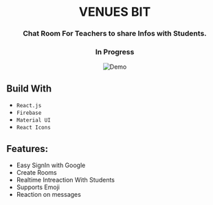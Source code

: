 
<div align="center">

# VENUES BIT

###  Chat Room For Teachers to share Infos with Students.

### In Progress


<div align="center">
  <img alt="Demo" src="./Assets/venues.gif" />
</div>

</div>

## Build With

- `React.js`
- `Firebase`
- `Material UI`
- `React Icons`

## Features:

- Easy SignIn with Google
- Create Rooms
- Realtime Intreaction With Students
- Supports Emoji
- Reaction on messages

